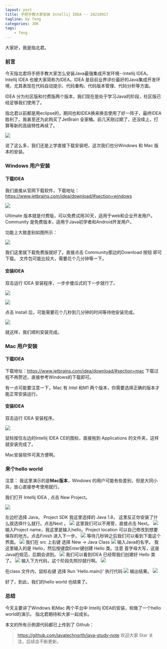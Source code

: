 ```yaml
---
layout: post
title: 手把手教大家安装 Intellij IDEA -- 20210917
tagline: by feng
categories: JDK
tags: 
    - feng
---
```


大家好，我是指北君。

### 前言
今天指北君将手把手教大家怎么安装Java最强集成开发环境--Intellij IDEA。 Intellij IDEA 也被大家简称为IDEA。IDEA 是目前业界评价最好的Java集成开发环境，尤其表现在代码自动提示、代码重构、代码版本管理、代码分析等方面。

IDEA 分为社区版和付费版两个版本，我们现在是处于学习Java的阶段，社区版已经足够我们使用了。
<!--more-->
指北君以前都是用eclipse的，期间也和IDEA换来换去使用了好一阵子，最终IDEA胜利了。我甚至还为此购买了JetBrain 全家桶。前几天刚过期了，还没续上，打算等新的高级特性再续了。

![](http://www.javanorth.cn/assets/images/2021/feng/install-idea1.png)

说了这么多，我们还是上学直接下载安装吧，这次我们也分Windows 和 Mac 版本的安装。

### Windows 用户安装

#### 下载IDEA

我们直接从官网下载软件，下载地址：https://www.jetbrains.com/idea/download/#section=windows

![](http://www.javanorth.cn/assets/images/2021/feng/install-idea2.png)

Ultimate 版本就是付费版，可以免费试用30天，适用于web和企业开发用户。Community 是免费版本，适用于Java初学者和Android开发用户。

功能上大致差别如图所示：

![](http://www.javanorth.cn/assets/images/2021/feng/install-idea3.png)

我们这里就下载免费版就好了。直接点击 Community那边的Download 按钮 即可下载。 文件包可能比较大，需要花个几分钟等一下。

#### 安装IDEA
双击运行 IDEA 安装程序，一步步傻瓜式的下一步就行了。

![](http://www.javanorth.cn/assets/images/2021/feng/install-idea4.png)

![](http://www.javanorth.cn/assets/images/2021/feng/install-idea5.png)

点击 Install 后，可能需要花个几秒到几分钟的时间等待他安装完成。

![](http://www.javanorth.cn/assets/images/2021/feng/install-idea6.png)

就这样，我们顺利安装完成。

### Mac 用户安装

#### 下载IDEA

下载地址：https://www.jetbrains.com/idea/download/#section=mac 下载过程不再赘述，直接参考Windows的下载即可。

有一点可能要注意一下，Mac 有 Intel 和M1 两个版本，你需要选择正确的版本才能正常安装运行。

#### 安装IDEA

双击运行 IDEA 安装程序。

![](http://www.javanorth.cn/assets/images/2021/feng/install-idea7.png)

鼠标按住左边的Intellij IDEA CE的图标，直接拖到 Applications 的文件夹，这样就安装完成了。

Mac安装软件可真方便啊。

### 来个hello world

注意： 我这里演示的是**Mac版本**，Windows 的用户可能有些差别，但是大同小异。放心直接参考使用就行。

我们打开 Intellij IDEA , 点击 New Project。

![](http://www.javanorth.cn/assets/images/2021/feng/install-idea8.png)

左边栏选择 Java， Project SDK 我这里选择的 Java 1.8， 这里反正你安装了什么就选择什么就行。点击Next 。
![](http://www.javanorth.cn/assets/images/2021/feng/install-idea9.png)
这里我们可以不用管，直接点击 Next。
![](http://www.javanorth.cn/assets/images/2021/feng/install-idea10.png)
输入Project name，我这里是输入hello。Project location 可以自己修改到想要保存的地方。点击Finish 进入下一步。
![](http://www.javanorth.cn/assets/images/2021/feng/install-idea11.png)
等待几秒钟之后我们可以看到下面这个界面。
![](http://www.javanorth.cn/assets/images/2021/feng/install-idea12.png)
我们在 src 上右键 选择 New -> Java Class
![](http://www.javanorth.cn/assets/images/2021/feng/install-idea13.png)
输入Java的名字。 我这里输入的是 Hello，然后按键盘Enter键创建 Hello 类。注意 首字母大写，这是Java的规范，后期会讲到。
![](http://www.javanorth.cn/assets/images/2021/feng/install-idea14.png)
我们可以看到IDEA 已经帮我们创建好 Hello 类了。
![](http://www.javanorth.cn/assets/images/2021/feng/install-idea15.png)
输入下方代码，这个阶段先照抄就行啊。
![](http://www.javanorth.cn/assets/images/2021/feng/install-idea16.png)

在class 文件内，鼠标右键 选择 Run 'Hello.main()' 执行代码
![](http://www.javanorth.cn/assets/images/2021/feng/install-idea17.png)
输出结果。
![](http://www.javanorth.cn/assets/images/2021/feng/install-idea18.png)

好了，到此，我们的hello world 也结束了。

### 总结
今天主要讲了Windows 和Mac 两个平台中 Intellij IDEA的安装，和做了一个hello world的演示。 指北君期待和大家一起成长。

本文的所有示例源代码都已上传到了 Github：
> https://github.com/javatechnorth/java-study-note
欢迎大家 Star 关注，后续会不断更新。
